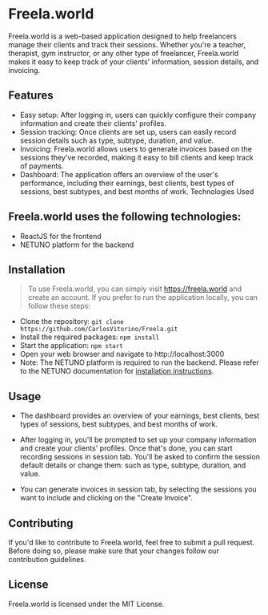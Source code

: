 # Freela.world
Freela.world is a web-based application designed to help freelancers manage their clients and track their sessions. Whether you're a teacher, therapist, gym instructor, or any other type of freelancer, Freela.world makes it easy to keep track of your clients' information, session details, and invoicing.

## Features
* Easy setup: After logging in, users can quickly configure their company information and create their clients' profiles.
* Session tracking: Once clients are set up, users can easily record session details such as type, subtype, duration, and value.
* Invoicing: Freela.world allows users to generate invoices based on the sessions they've recorded, making it easy to bill clients and keep track of payments.
* Dashboard: The application offers an overview of the user's performance, including their earnings, best clients, best types of sessions, best subtypes, and best months of work.
Technologies Used

## Freela.world uses the following technologies:
* ReactJS for the frontend
* NETUNO platform for the backend

## Installation
> To use Freela.world, you can simply visit https://freela.world and create an account. If you prefer to run the application locally, you can follow these steps:

* Clone the repository: `git clone https://github.com/CarlosVitorino/Freela.git`
* Install the required packages: `npm install`
* Start the application: `npm start`
* Open your web browser and navigate to http://localhost:3000
* Note: The NETUNO platform is required to run the backend. Please refer to the NETUNO documentation for [installation instructions](https://doc.netuno.org/docs/en/installation/).

## Usage
* The dashboard provides an overview of your earnings, best clients, best types of sessions, best subtypes, and best months of work.

* After logging in, you'll be prompted to set up your company information and create your clients' profiles. Once that's done, you can start recording sessions in session tab. You'll be asked to confirm the session default details or change them: such as type, subtype, duration, and value.

* You can generate invoices in session tab, by selecting the sessions you want to include and clicking on the "Create Invoice". 

## Contributing
If you'd like to contribute to Freela.world, feel free to submit a pull request. Before doing so, please make sure that your changes follow our contribution guidelines.

## License
Freela.world is licensed under the MIT License.